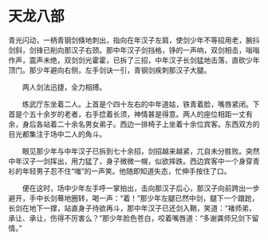 # 天龙八部

青光闪动，一柄青钢剑倏地刺出，指向在年汉子左肩，使剑少年不等招用老，腕抖剑斜，剑锋已削向那汉子右颈。那中年汉子剑挡格，铮的一声响，双剑相击，嗡嗡作声，震声未绝，双剑剑光霍霍，已拆了三招，中年汉子长剑猛地击落，直砍少年顶门。那少年避向右侧，左手剑诀一引，青钢剑疾刺那汉子大腿。

　　两人剑法迅捷，全力相搏。

　　练武厅东坐着二人。上首是个四十左右的中年道姑，铁青着脸，嘴唇紧闭。下首是个五十余岁的老者，右手捻着长须，神情甚是得意。两人的座位相距一丈有余，身后各站着二十余名男女弟子。西边一排椅子上坐着十余位宾客。东西双方的目光都集注于场中二人的角斗。

　　眼见那少年与中年汉子已拆到七十余招，剑招越来越紧，兀自未分胜败。突然中年汉子一剑挥出，用力猛了，身子微微一幌，似欲摔跌。西边宾客中一个身穿青衫的年轻男子忍不住“嗤”的一声笑。他随即知道失态，忙伸手按住了口。

　　便在这时，场中少年左手呼一掌拍出，击向那汉子后心，那汉子向前跨出一步避开，手中长剑蓦地圈转，喝一声：“着！”那少年左腿已然中剑，腿下一个踉跄，长剑在地下一撑，站直身子待欲再斗，那中年汉子已还剑入鞘，笑道：“褚师弟，承让、承让，伤得不厉害么？”那少年脸色苍白，咬着嘴唇道：“多谢龚师兄剑下留情。”